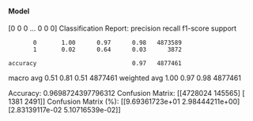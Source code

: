#### Model
[0 0 0 ... 0 0 0]
Classification Report:
              precision    recall  f1-score   support

           0       1.00      0.97      0.98   4873589
           1       0.02      0.64      0.03      3872

    accuracy                           0.97   4877461
   macro avg       0.51      0.81      0.51   4877461
weighted avg       1.00      0.97      0.98   4877461

Accuracy: 0.9698724397796312
Confusion Matrix:
[[4728024  145565]
 [   1381    2491]]
Confusion Matrix (%):
[[9.69361723e+01 2.98444211e+00]
 [2.83139117e-02 5.10716539e-02]]
